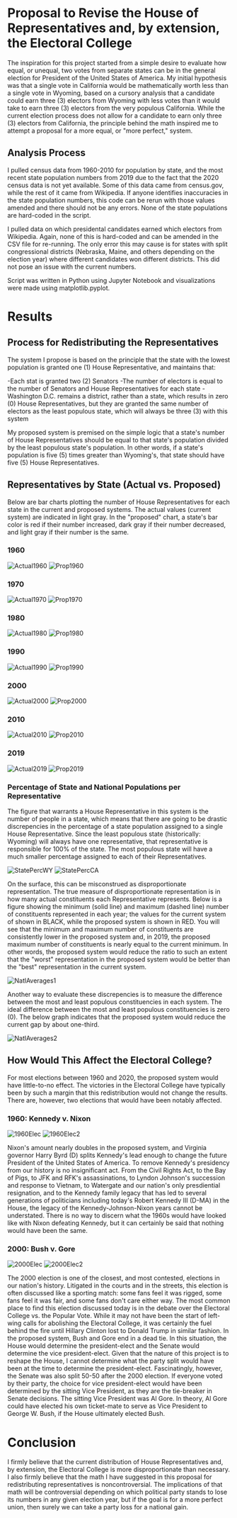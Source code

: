# Proposal to Revise the House of Representatives and, by extension, the Electoral College

The inspiration for this project started from a simple desire to evaluate how equal, or unequal, two votes from separate states can be in the general election for President of the United States of America. My initial hypothesis was that a single vote in California would be mathematically worth less than a single vote in Wyoming, based on a cursory analysis that a candidate could earn three (3) electors from Wyoming with less votes than it would take to earn three (3) electors from the very populous California. While the current election process does not allow for a candidate to earn only three (3) electors from California, the principle behind the math inspired me to attempt a proposal for a more equal, or "more perfect," system.

## Analysis Process

I pulled census data from 1960-2010 for population by state, and the most recent state population numbers from 2019 due to the fact that the 2020 census data is not yet available. Some of this data came from census.gov, while the rest of it came from Wikipedia. If anyone identifies inaccuracies in the state population numbers, this code can be rerun with those values amended and there should not be any errors. None of the state populations are hard-coded in the script.

I pulled data on which presidental candidates earned which electors from Wikipedia. Again, none of this is hard-coded and can be amended in the CSV file for re-running. The only error this may cause is for states with split congressional districts (Nebraska, Maine, and others depending on the election year) where different candidates won different districts. This did not pose an issue with the current numbers.

Script was written in Python using Jupyter Notebook and visualizations were made using matplotlib.pyplot.

# Results
## Process for Redistributing the Representatives

The system I propose is based on the principle that the state with the lowest population is granted one (1) House Representative, and maintains that: 

-Each stat is granted two (2) Senators
-The number of electors is equal to the number of Senators and House Representatives for each state
-Washington D.C. remains a district, rather than a state, which results in zero (0) House Representatives, but they are granted the same number of electors as the least populous state, which will always be three (3) with this system


My proposed system is premised on the simple logic that a state's number of House Representatives should be equal to that state's population divided by the least populous state's population. In other words, if a state's population is five (5) times greater than Wyoming's, that state should have five (5) House Representatives.

## Representatives by State (Actual vs. Proposed)

Below are bar charts plotting the number of House Representatives for each state in the current and proposed systems. The actual values (current system) are indicated in light gray. In the "proposed" chart, a state's bar color is red if their number increased, dark gray if their number decreased, and light gray if their number is the same.

### 1960
![Actual1960](figs/RepsPerStatebyYear/1960reps_barhchart.png)
![Prop1960](figs/RepsPerStatebyYear/1960propreps_barhchart.png)
### 1970
![Actual1970](figs/RepsPerStatebyYear/1970reps_barhchart.png)
![Prop1970](figs/RepsPerStatebyYear/1970propreps_barhchart.png)
### 1980
![Actual1980](figs/RepsPerStatebyYear/1980reps_barhchart.png)
![Prop1980](figs/RepsPerStatebyYear/1980propreps_barhchart.png)
### 1990
![Actual1990](figs/RepsPerStatebyYear/1990reps_barhchart.png)
![Prop1990](figs/RepsPerStatebyYear/1990propreps_barhchart.png)
### 2000
![Actual2000](figs/RepsPerStatebyYear/2000reps_barhchart.png)
![Prop2000](figs/RepsPerStatebyYear/2000propreps_barhchart.png)
### 2010
![Actual2010](figs/RepsPerStatebyYear/2010reps_barhchart.png)
![Prop2010](figs/RepsPerStatebyYear/2010propreps_barhchart.png)
### 2019
![Actual2019](figs/RepsPerStatebyYear/2019reps_barhchart.png)
![Prop2019](figs/RepsPerStatebyYear/2019propreps_barhchart.png)

### Percentage of State and National Populations per Representative

The figure that warrants a House Representative in this system is the number of people in a state, which means that there are going to be drastic discrepencies in the percentage of a state population assigned to a single House Representative. Since the least populous state (historically: Wyoming) will always have one representative, that representative is responsible for 100% of the state. The most populous state will have a much smaller percentage assigned to each of their Representatives.

![StatePercWY](figs/PercentOfStatePop/WyomingPercentStatePop.png)
![StatePercCA](figs/PercentOfStatePop/CaliforniaPercentStatePop.png)

On the surface, this can be misconstrued as disproportionate representation. The true measure of disproportionate representation is in how many actual constituents each Representative represents. Below is a figure showing the minimum (solid line) and maximum (dashed line) number of constituents represented in each year; the values for the current system of shown in BLACK, while the proposed system is shown in RED. You will see that the minimum and maximum number of constituents are consistently lower in the proposed system and, in 2019, the proposed maximum number of constituents is nearly equal to the current minimum. In other words, the proposed system would reduce the ratio to such an extent that the "worst" representation in the proposed system would be better than the "best" representation in the current system.

![NatlAverages1](figs/NatlAverages/popperrep_propandcurrent.png)

Another way to evaluate these discrepencies is to measure the difference between the most and least populous constituencies in each system. The ideal difference between the most and least populous constituencies is zero (0). The below graph indicates that the proposed system would reduce the current gap by about one-third.

![NatlAverages2](figs/NatlAverages/popperrep_deviation_propandcurrent.png)


## How Would This Affect the Electoral College?

For most elections between 1960 and 2020, the proposed system would have little-to-no effect. The victories in the Electoral College have typically been by such a margin that this redistribution would not change the results. There are, however, two elections that would have been notably affected.



### 1960: Kennedy v. Nixon

![1960Elec](figs/EC/1960ActualResults.png)
![1960Elec2](figs/EC/1960ProposedResults.png)

Nixon's amount nearly doubles in the proposed system, and Virginia governor Harry Byrd (D) splits Kennedy's lead enough to change the future President of the United States of America. To remove Kennedy's presidency from our history is no insignificant act. From the Civil Rights Act, to the Bay of Pigs, to JFK and RFK's assassinations, to Lyndon Johnson's succession and response to Vietnam, to Watergate and our nation's only presdiential resignation, and to the Kennedy family legacy that has led to several generations of politicians including today's Robert Kennedy III (D-MA) in the House, the legacy of the Kennedy-Johnson-Nixon years cannot be understated. There is no way to discern what the 1960s would have looked like with Nixon defeating Kennedy, but it can certainly be said that nothing would have been the same.




### 2000: Bush v. Gore

![2000Elec](figs/EC/2000ActualResults.png)
![2000Elec2](figs/EC/2000ProposedResults.png)

The 2000 election is one of the closest, and most contested, elections in our nation's history. Litigated in the courts and in the streets, this election is often discussed like a sporting match: some fans feel it was rigged, some fans feel it was fair, and some fans don't care either way. The most common place to find this election discussed today is in the debate over the Electoral College vs. the Popular Vote. While it may not have been the start of left-wing calls for abolishing the Electoral College, it was certainly the fuel behind the fire until Hillary Clinton lost to Donald Trump in similar fashion. In the proposed system, Bush and Gore end in a dead tie. In this situation, the House would determine the president-elect and the Senate would determine the vice president-elect. Given that the nature of this project is to reshape the House, I cannot determine what the party split would have been at the time to determine the president-elect. Fascinatingly, however, the Senate was also split 50-50 after the 2000 election. If everyone voted by their party, the choice for vice president-elect would have been determined by the sitting Vice President, as they are the tie-breaker in Senate decisions. The sitting Vice President was Al Gore. In theory, Al Gore could have elected his own ticket-mate to serve as Vice President to George W. Bush, if the House ultimately elected Bush.

# Conclusion

I firmly believe that the current distribution of House Representatives and, by extension, the Electoral College is more disproportionate than necessary. I also firmly believe that the math I have suggested in this proposal for redistributing representatives is noncontroversial. The implications of that math will be controversial depending on which political party stands to lose its numbers in any given election year, but if the goal is for a more perfect union, then surely we can take a party loss for a national gain. 
